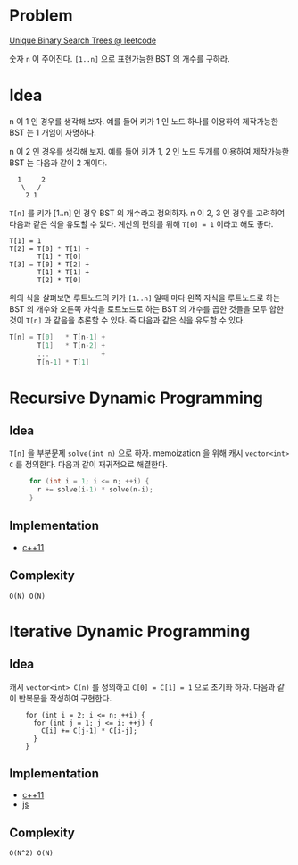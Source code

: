 # Problem

[Unique Binary Search Trees @ leetcode](https://leetcode.com/problems/unique-binary-search-trees/description/)

숫자 `n` 이 주어진다. `[1..n]` 으로 표현가능한 BST 의 개수를 구하라.

# Idea

n 이 1 인 경우를 생각해 보자. 예를 들어 키가 1 인 노드 하나를 이용하여
제작가능한 BST 는 1 개임이 자명하다.

n 이 2 인 경우를 생각해 보자. 예를 들어 키가 1, 2 인 노드 두개를
이용하여 제작가능한 BST 는 다음과 같이 2 개이다.

```
  1     2
   \   /  
    2 1
```

`T[n]` 를 키가 [1..n] 인 경우 BST 의 개수라고 정의하자. n 이 2, 3 인
경우를 고려하여 다음과 같은 식을 유도할 수 있다. 계산의 편의를 위해
`T[0] = 1` 이라고 해도 좋다.

```
T[1] = 1
T[2] = T[0] * T[1] + 
       T[1] * T[0]
T[3] = T[0] * T[2] +
       T[1] * T[1] +
       T[2] * T[0]
```

위의 식을 살펴보면 루트노드의 키가 `[1..n]` 일때 마다 왼쪽 자식을
루트노드로 하는 BST 의 개수와 오른쪽 자식을 로트노드로 하는 BST 의
개수를 곱한 것들을 모두 합한 것이 `T[n]` 과 같음을 추론할 수 있다. 즉
다음과 같은 식을 유도할 수 있다.

```cpp
T[n] = T[0]   * T[n-1] + 
       T[1]   * T[n-2] +
       ...             +
       T[n-1] * T[1]   
```

# Recursive Dynamic Programming

## Idea

`T[n]` 을 부분문제 `solve(int n)` 으로 하자. memoization 을 위해 캐시
`vector<int> C` 를 정의한다. 다음과 같이 재귀적으로 해결한다.

```cpp
     for (int i = 1; i <= n; ++i) {
       r += solve(i-1) * solve(n-i);
     }
```

## Implementation

* [c++11](b.cpp)

## Complexity

```
O(N) O(N)
```

# Iterative Dynamic Programming

## Idea

캐시 `vector<int> C(n)` 를 정의하고 `C[0] = C[1] = 1` 으로 초기화
하자. 다음과 같이 반복문을 작성하여 구현한다.

```
    for (int i = 2; i <= n; ++i) {
      for (int j = 1; j <= i; ++j) {
        C[i] += C[j-1] * C[i-j];
      }
    }
```

## Implementation

* [c++11](a.cpp)
* [js](a.js)

## Complexity

```
O(N^2) O(N)
```
